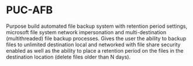 # PUC-AFB
Purpose build automated file backup system with retention period settings,
microsoft file system network impersonation and multi-destination (multithreaded) 
file backup processes. Gives the user the ability to backup files to unlimited destination 
local and networked with file share security enabled as well as the ability to place
a retention period on the files in the destination location (delete files older than N days).